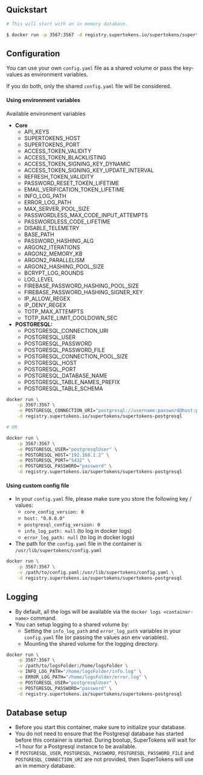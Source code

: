 ## Quickstart
```bash
# This will start with an in memory database.

$ docker run -p 3567:3567 -d registry.supertokens.io/supertokens/supertokens-postgresql
```

## Configuration
You can use your own `config.yaml` file as a shared volume or pass the key-values as environment variables. 

If you do both, only the shared `config.yaml` file will be considered.
  
#### Using environment variables
Available environment variables
- **Core**
	- API\_KEYS
	- SUPERTOKENS\_HOST
	- SUPERTOKENS\_PORT
	- ACCESS\_TOKEN\_VALIDITY
	- ACCESS\_TOKEN\_BLACKLISTING
	- ACCESS\_TOKEN\_SIGNING\_KEY\_DYNAMIC
	- ACCESS\_TOKEN\_SIGNING\_KEY\_UPDATE\_INTERVAL
	- REFRESH\_TOKEN\_VALIDITY
	- PASSWORD\_RESET\_TOKEN\_LIFETIME
	- EMAIL\_VERIFICATION\_TOKEN\_LIFETIME
	- INFO\_LOG\_PATH
	- ERROR\_LOG\_PATH
    - MAX\_SERVER\_POOL\_SIZE
	- PASSWORDLESS\_MAX\_CODE\_INPUT\_ATTEMPTS
	- PASSWORDLESS\_CODE\_LIFETIME
	- DISABLE\_TELEMETRY
	- BASE\_PATH
	- PASSWORD\_HASHING\_ALG
	- ARGON2\_ITERATIONS
	- ARGON2\_MEMORY\_KB
	- ARGON2\_PARALLELISM
	- ARGON2\_HASHING\_POOL\_SIZE
	- BCRYPT\_LOG\_ROUNDS
	- LOG\_LEVEL
	- FIREBASE\_PASSWORD\_HASHING\_POOL\_SIZE
	- FIREBASE\_PASSWORD\_HASHING\_SIGNER\_KEY
	- IP\_ALLOW\_REGEX
	- IP\_DENY\_REGEX
	- TOTP\_MAX\_ATTEMPTS
	- TOTP\_RATE\_LIMIT\_COOLDOWN\_SEC
- **POSTGRESQL:**
	- POSTGRESQL\_CONNECTION\_URI
	- POSTGRESQL\_USER
	- POSTGRESQL\_PASSWORD
	- POSTGRESQL\_PASSWORD\_FILE
	- POSTGRESQL\_CONNECTION\_POOL\_SIZE
	- POSTGRESQL\_HOST
	- POSTGRESQL\_PORT
	- POSTGRESQL\_DATABASE\_NAME
	- POSTGRESQL\_TABLE\_NAMES\_PREFIX
	- POSTGRESQL\_TABLE\_SCHEMA
  

```bash
docker run \
	-p 3567:3567 \
	-e POSTGRESQL_CONNECTION_URI="postgresql://username:password@host:port/dbName" \
	-d registry.supertokens.io/supertokens/supertokens-postgresql

# OR

docker run \
	-p 3567:3567 \
	-e POSTGRESQL_USER="postgresqlUser" \
	-e POSTGRESQL_HOST="192.168.1.2" \
	-e POSTGRESQL_PORT="5432" \
	-e POSTGRESQL_PASSWORD="password" \
	-d registry.supertokens.io/supertokens/supertokens-postgresql
```

#### Using custom config file
- In your `config.yaml` file, please make sure you store the following key / values:
  - `core_config_version: 0`
  - `host: "0.0.0.0"`
  - `postgresql_config_version: 0`
  - `info_log_path: null` (to log in docker logs)
  - `error_log_path: null` (to log in docker logs)
- The path for the `config.yaml` file in the container is `/usr/lib/supertokens/config.yaml`

```bash
docker run \
	-p 3567:3567 \
	-v /path/to/config.yaml:/usr/lib/supertokens/config.yaml \
	-d registry.supertokens.io/supertokens/supertokens-postgresql
```

## Logging
- By default, all the logs will be available via the `docker logs <container-name>` command.
- You can setup logging to a shared volume by:
	- Setting the `info_log_path` and `error_log_path` variables in your `config.yaml` file (or passing the values asn env variables).
	- Mounting the shared volume for the logging directory.

```bash
docker run \
	-p 3567:3567 \
	-v /path/to/logsFolder:/home/logsFolder \
	-e INFO_LOG_PATH="/home/logsFolder/info.log" \
	-e ERROR_LOG_PATH="/home/logsFolder/error.log" \
	-e POSTGRESQL_USER="postgresqlUser" \
	-e POSTGRESQL_PASSWORD="password" \
	-d registry.supertokens.io/supertokens/supertokens-postgresql
```

## Database setup
- Before you start this container, make sure to initialize your database.
- You do not need to ensure that the Postgresql database has started before this container is started. During bootup, SuperTokens will wait for ~1 hour for a Postgresql instance to be available.
- If `POSTGRESQL_USER`, `POSTGRESQL_PASSWORD`, `POSTGRESQL_PASSWORD_FILE` and `POSTGRESQL_CONNECTION_URI` are not provided, then SuperTokens will use an in memory database.
